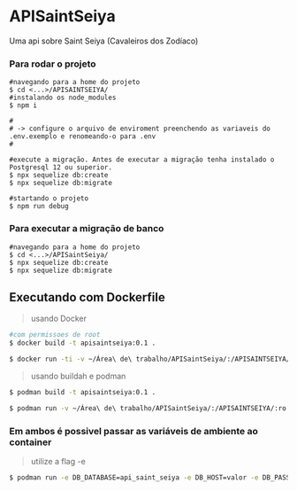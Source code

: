 # APISaintSeiya
Uma api sobre Saint Seiya (Cavaleiros dos Zodíaco)

### Para rodar o projeto

```shell
#navegando para a home do projeto
$ cd <...>/APISAINTSEIYA/
#instalando os node_modules
$ npm i

#
# -> configure o arquivo de enviroment preenchendo as variaveis do .env.exemplo e renomeando-o para .env
#

#execute a migração. Antes de executar a migração tenha instalado o Postgresql 12 ou superior.
$ npx sequelize db:create
$ npx sequelize db:migrate

#startando o projeto
$ npm run debug
```

### Para executar a migração de banco
```shell
#navegando para a home do projeto
$ cd <...>/APISaintSeiya/
$ npx sequelize db:create
$ npx sequelize db:migrate
```

## Executando com Dockerfile
> usando Docker
```sh
#com permissoes de root
$ docker build -t apisaintseiya:0.1 .

$ docker run -ti -v ~/Área\ de\ trabalho/APISaintSeiya/:/APISAINTSEIYA/ apisaintseiya:0.1
```
> usando buildah e podman
```sh
$ podman build -t apisaintseiya:0.1 .

$ podman run -v ~/Área\ de\ trabalho/APISaintSeiya/:/APISAINTSEIYA/:ro localhost/apisaintseiya:0.1
```
### Em ambos é possivel passar as variáveis de ambiente ao container
> utilize a flag -e

```sh
$ podman run -e DB_DATABASE=api_saint_seiya -e DB_HOST=valor -e DB_PASSWORD=valor -e DB_PORT=5432 -e DB_USER=valor -e DB_DIALECT=postgres -e APP_PORT_EXPOSE=4000 -v ~/Área\ de\ trabalho/APISaintSeiya/:/APISAINTSEIYA/:ro localhost/apisaintseiya:0.1

```